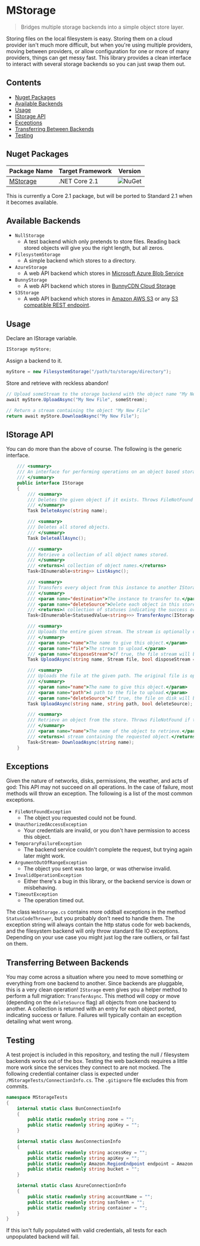 # MStorage

>Bridges multiple storage backends into a simple object store layer.

Storing files on the local filesystem is easy. Storing them on a cloud provider isn't much more difficult, but when you're using multiple providers, moving between providers, or allow configuration for one or more of many providers, things can get messy fast. This library provides a clean interface to interact with several storage backends so you can just swap them out.

## Contents
  - [Nuget Packages](#nuget-packages)
  - [Available Backends](#available-backends)
  - [Usage](#usage)
  - [IStorage API](#istorage-api)
  - [Exceptions](#exceptions)
  - [Transferring Between Backends](#transferring-between-backends)
  - [Testing](#testing)


<a name="nuget-packages"></a>
## Nuget Packages

Package Name | Target Framework | Version
---|---|---
[MStorage](https://www.nuget.org/packages/bloomtom.MStorage) | .NET Core 2.1 | ![NuGet](https://img.shields.io/nuget/v/bloomtom.MStorage.svg)

This is currently a Core 2.1 package, but will be ported to Standard 2.1 when it becomes available.

<a name="available-backends"></a>
## Available Backends

 - `NullStorage`
   - A test backend which only pretends to store files. Reading back stored objects will give you the right length, but all zeros.
 - `FilesystemStorage`
   - A simple backend which stores to a directory.
 - `AzureStorage`
   - A web API backend which stores in [Microsoft Azure Blob Service](https://azure.microsoft.com/en-us/services/storage/blobs/)
 - `BunnyStorage`
   - A web API backend which stores in [BunnyCDN Cloud Storage](https://bunnycdn.com/solutions/cdn-cloud-storage)
 - `S3Storage`
   - A web API backend which stores in [Amazon AWS S3](https://aws.amazon.com/s3/) or any [S3 compatible REST endpoint](https://en.wikipedia.org/wiki/Amazon_S3#S3_API_and_competing_services).

<a name="usage"></a>
## Usage

Declare an IStorage variable.
```csharp
IStorage myStore;
```
Assign a backend to it.
```csharp
myStore = new FilesystemStorage("/path/to/storage/directory");
```
Store and retrieve with reckless abandon!
```csharp
// Upload someStream to the storage backend with the object name "My New File"
await myStore.UploadAsync("My New File", someStream);

// Return a stream containing the object "My New File" 
return await myStore.DownloadAsync("My New File");
```

<a name="istorage-api"></a>
## IStorage API

You can do more than the above of course. The following is the generic interface.
```csharp
    /// <summary>
    /// An interface for performing operations on an object based storage backend.
    /// </summary>
    public interface IStorage
    {
        /// <summary>
        /// Deletes the given object if it exists. Throws FileNotFound exception if it doesnt.
        /// </summary>
        Task DeleteAsync(string name);

        /// <summary>
        /// Deletes all stored objects.
        /// </summary>
        Task DeleteAllAsync();

        /// <summary>
        /// Retrieve a collection of all object names stored.
        /// </summary>
        /// <returns>A collection of object names.</returns>
        Task<IEnumerable<string>> ListAsync();

        /// <summary>
        /// Transfers every object from this instance to another IStorage instance.
        /// </summary>
        /// <param name="destination">The instance to transfer to.</param>
        /// <param name="deleteSource">Delete each object in this store after it has successfully been transferred.</param>
        /// <returns>A collection of statuses indicating the success or failure state for each transfered object.</returns>
        Task<IEnumerable<StatusedValue<string>>> TransferAsync(IStorage destination, bool deleteSource);

        /// <summary>
        /// Uploads the entire given stream. The stream is optionally closed after being consumed.
        /// </summary>
        /// <param name="name">The name to give this object.</param>
        /// <param name="file">The stream to upload.</param>
        /// <param name="disposeStream">If true, the file stream will be closed automatically after being consumed.</param>
        Task UploadAsync(string name, Stream file, bool disposeStream = false);

        /// <summary>
        /// Uploads the file at the given path. The original file is optionally deleted after being sent.
        /// </summary>
        /// <param name="name">The name to give this object.</param>
        /// <param name="path">A path to the file to upload.</param>
        /// <param name="deleteSource">If true, the file on disk will be deleted after the upload is complete.</param>
        Task UploadAsync(string name, string path, bool deleteSource);

        /// <summary>
        /// Retrieve an object from the store. Throws FileNotFound if the object does not exist.
        /// </summary>
        /// <param name="name">The name of the object to retrieve.</param>
        /// <returns>A stream containing the requested object.</returns>
        Task<Stream> DownloadAsync(string name);
    }
```

<a name="exceptions"></a>
## Exceptions

Given the nature of networks, disks, permissions, the weather, and acts of god: This API may not succeed on all operations. In the case of failure, most methods will throw an exception. The following is a list of the most common exceptions.

 - `FileNotFoundException`
   - The object you requested could not be found.
 - `UnauthorizedAccessException`
   - Your credentials are invalid, or you don't have permission to access this object.
 - `TemporaryFailureException`
   - The backend service couldn't complete the request, but trying again later might work.
 - `ArgumentOutOfRangeException`
   - The object you sent was too large, or was otherwise invalid.
 - `InvalidOperationException`
   - Either there's a bug in this library, or the backend service is down or misbehaving.
 - `TimeoutException`
   - The operation timed out.

The class `WebStorage.cs` contains more oddball exceptions in the method `StatusCodeThrower`, but you probably don't need to handle them. The exception string will always contain the http status code for web backends, and the filesystem backend will only throw standard file IO exceptions. Depending on your use case you might just log the rare outliers, or fail fast on them.

<a name="transferring-between-backends"></a>
## Transferring Between Backends

You may come across a situation where you need to move something or everything from one backend to another. Since backends are pluggable, this is a very clean operation! `IStorage` even gives you a helper method to perform a full migration: `TransferAsync`. This method will copy or move (depending on the `deleteSource` flag) all objects from one backend to another. A collection is returned with an entry for each object ported, indicating success or failure. Failures will typically contain an exception detailing what went wrong.

<a name="testing"></a>
## Testing

A test project is included in this repository, and testing the null / filesystem backends works out of the box. Testing the web backends requires a little more work since the services they connect to are not mocked. The following credential container class is expected under `/MStorageTests/ConnectionInfo.cs`. The `.gitignore` file excludes this from commits.
```csharp
namespace MStorageTests
{
    internal static class BunConnectionInfo
    {
        public static readonly string zone = "";
        public static readonly string apiKey = "";
    }

    internal static class AwsConnectionInfo
    {
        public static readonly string accessKey = "";
        public static readonly string apiKey = "";
        public static readonly Amazon.RegionEndpoint endpoint = Amazon.RegionEndpoint.USEast1;
        public static readonly string bucket = "";
    }

    internal static class AzureConnectionInfo
    {
        public static readonly string accountName = "";
        public static readonly string sasToken = "";
        public static readonly string container = "";
    }
}
```
If this isn't fully populated with valid credentials, all tests for each unpopulated backend will fail.